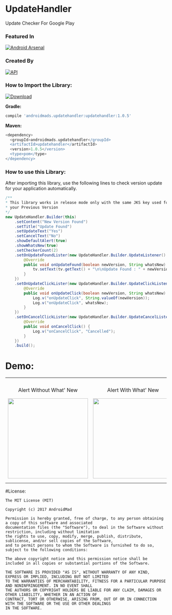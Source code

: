 # UpdateHandler
Update Checker For Google Play

<!--![Image](https://2.bp.blogspot.com/-vzFWGn1sjwU/V1UJktHJqlI/AAAAAAAAAGA/Vv7kRuyf4IgVW_VNlcCmHJCWDhOYK29fwCLcB/s1024/post_upadate.png)-->

### Featured In
[![Android Arsenal](https://img.shields.io/badge/Android%20Arsenal-UpdateHandler-green.svg?style=true)](https://android-arsenal.com/details/1/3777)

### Created By
[![API](https://img.shields.io/badge/AndroidMads-AJTS-brightgreen.svg?style=flat)](https://androidmads.blogspot.in/2016/06/automatic-update-checker-for-android.html)

### How to Import the Library:
[![Download](https://api.bintray.com/packages/androidmads/maven/androidmads.updatehandler/images/download.svg?version=1.0.5)](https://bintray.com/androidmads/maven/androidmads.updatehandler/1.0.3/link)

<b>Gradle:</b>
```groovy
compile 'androidmads.updatehandler:updatehandler:1.0.5'
```

<b>Maven:</b>
```groovy
<dependency>
  <groupId>androidmads.updatehandler</groupId>
  <artifactId>updatehandler</artifactId>
  <version>1.0.5</version>
  <type>pom</type>
</dependency>
```
### How to use this Library:

After importing this library, use the following lines to check version update for your application automatically.
```java
/** 
* This library works in release mode only with the same JKS key used for 
* your Previous Version
*/
new UpdateHandler.Builder(this)
	.setContent("New Version Found")
	.setTitle("Update Found")
	.setUpdateText("Yes")
	.setCancelText("No")
	.showDefaultAlert(true)
	.showWhatsNew(true)
	.setCheckerCount(2)
	.setOnUpdateFoundLister(new UpdateHandler.Builder.UpdateListener() {
		@Override
		public void onUpdateFound(boolean newVersion, String whatsNew) {
			tv.setText(tv.getText() + "\n\nUpdate Found : " + newVersion + "\n\nWhat's New\n" + whatsNew);
		}
	})
	.setOnUpdateClickLister(new UpdateHandler.Builder.UpdateClickListener() {
		@Override
		public void onUpdateClick(boolean newVersion, String whatsNew) {
			Log.v("onUpdateClick", String.valueOf(newVersion));
			Log.v("onUpdateClick", whatsNew);
		}
	})
	.setOnCancelClickLister(new UpdateHandler.Builder.UpdateCancelListener() {
		@Override
		public void onCancelClick() {
			Log.v("onCancelClick", "Cancelled");
		}
	})
	.build();
```
# Demo:
<table border="0">
  <tr>
    <td>
    	<div>
	<center>
	<p>Alert Without What' New</p>
	<img src = "https://github.com/androidmads/UpdateHandler/blob/master/w_o_whatsnew.png?raw=true" width = "250">
	</center>
	</div>
    </td>    
    <td>
    	<div>
	<center>
	<p>Alert With What' New</p>
	<img src = "https://github.com/androidmads/UpdateHandler/blob/master/w_whatsnew.png?raw=true" width = "250">
	</center>
	</div>
    </td> 
    <td>
    	<div>
	<center>
	<p>Update Prompt with Custom Listener</p>
	<img src = "https://github.com/androidmads/UpdateHandler/blob/master/w_custom_listener.png?raw=true" width = "250">
	</center>
	</div>
    </td>
  </tr>
</table>

#License:
<pre><code>The MIT License (MIT)

Copyright (c) 2017 AndroidMad

Permission is hereby granted, free of charge, to any person obtaining a copy of this software and associated 
documentation files (the "Software"), to deal in the Software without restriction, including without limitation 
the rights to use, copy, modify, merge, publish, distribute, sublicense, and/or sell copies of the Software, 
and to permit persons to whom the Software is furnished to do so, subject to the following conditions:

The above copyright notice and this permission notice shall be included in all copies or substantial portions of the Software.

THE SOFTWARE IS PROVIDED "AS IS", WITHOUT WARRANTY OF ANY KIND, EXPRESS OR IMPLIED, INCLUDING BUT NOT LIMITED 
TO THE WARRANTIES OF MERCHANTABILITY, FITNESS FOR A PARTICULAR PURPOSE AND NONINFRINGEMENT. IN NO EVENT SHALL 
THE AUTHORS OR COPYRIGHT HOLDERS BE LIABLE FOR ANY CLAIM, DAMAGES OR OTHER LIABILITY, WHETHER IN AN ACTION OF 
CONTRACT, TORT OR OTHERWISE, ARISING FROM, OUT OF OR IN CONNECTION WITH THE SOFTWARE OR THE USE OR OTHER DEALINGS 
IN THE SOFTWARE.</code></pre>
